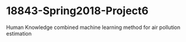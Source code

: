 # 18843-Spring2018-Project6
Human Knowledge combined machine learning method for air pollution estimation
